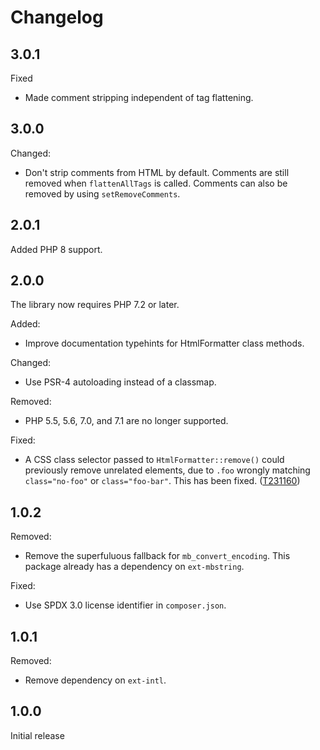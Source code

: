 # Changelog

## 3.0.1

Fixed
* Made comment stripping independent of tag flattening.

## 3.0.0

Changed:
* Don't strip comments from HTML by default. Comments are still
  removed when `flattenAllTags` is called. Comments can also be
  removed by using `setRemoveComments`.

## 2.0.1

Added PHP 8 support.

## 2.0.0

The library now requires PHP 7.2 or later.

Added:
* Improve documentation typehints for HtmlFormatter class methods.

Changed:
* Use PSR-4 autoloading instead of a classmap.

Removed:
* PHP 5.5, 5.6, 7.0, and 7.1 are no longer supported.

Fixed:
* A CSS class selector passed to `HtmlFormatter::remove()` could previously
  remove unrelated elements, due to `.foo` wrongly matching `class="no-foo"`
  or `class="foo-bar"`. This has been fixed. ([T231160](https://phabricator.wikimedia.org/T231160))

## 1.0.2

Removed:
* Remove the superfuluous fallback for `mb_convert_encoding`.
  This package already has a dependency on `ext-mbstring`.

Fixed:
* Use SPDX 3.0 license identifier in `composer.json`.

## 1.0.1

Removed:
* Remove dependency on `ext-intl`.

## 1.0.0

Initial release
